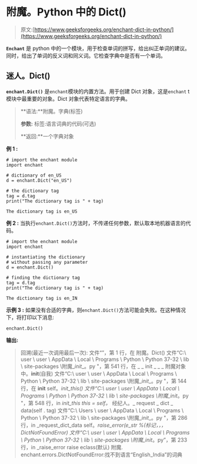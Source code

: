 # 附魔。Python 中的 Dict()

> 原文:[https://www.geeksforgeeks.org/enchant-dict-in-python/](https://www.geeksforgeeks.org/enchant-dict-in-python/)

**`Enchant`** 是 python 中的一个模块，用于检查单词的拼写，给出纠正单词的建议。同时，给出了单词的反义词和同义词。它检查字典中是否有一个单词。

## 迷人。Dict()

**`enchant.Dict()`** 是`enchant`模块的内置方法。用于创建 Dict 对象，这是`enchant` t 模块中最重要的对象。Dict 对象代表特定语言的字典。

> **语法:**附魔。字典(标签)
> 
> **参数:**
> 标签:语言词典的代码(可选)
> 
> **返回:**一个字典对象

**例 1 :**

```
# import the enchant module
import enchant

# dictionary of en_US
d = enchant.Dict("en_US")

# the dictionary tag
tag = d.tag
print("The dictionary tag is " + tag)
```

```
The dictionary tag is en_US

```

**例 2 :** 当执行`enchant.Dict()`方法时，不传递任何参数，默认取本地机器语言的代码。

```
# import the enchant module
import enchant

# instantiating the dictionary 
# without passing any parameter
d = enchant.Dict()

# finding the dictionary tag
tag = d.tag
print("The dictionary tag is " + tag)
```

```
The dictionary tag is en_IN

```

**示例 3 :** 如果没有合适的字典，则`enchant.Dict()`方法可能会失败。在这种情况下，将打印以下消息:

```
enchant.Dict()
```

**输出:**

> 回溯(最近一次调用最后一次):
> 文件“”，第 1 行，在
> 附魔。Dict()
> 文件“C:\ user \ user \ AppData \ Local \ Programs \ Python \ Python 37-32 \ lib \ site-packages \附魔\__init__。py "，第 541 行，在 _ _ init _ _
> _ 附魔对象中。__init__(自我)
> 文件“C:\ user \ user \ AppData \ Local \ Programs \ Python \ Python 37-32 \ lib \ site-packages \附魔\__init__。py "，第 144 行，在 __init__
> self。_init_this()
> 文件“C:\ user \ user \ AppData \ Local \ Programs \ Python \ Python 37-32 \ lib \ site-packages \附魔\__init__。py "，第 548 行，in _init_this
> this = self。_ 经纪人。_ request _ dict _ data(self . tag)
> 文件“C:\ Users \ user \ AppData \ Local \ Programs \ Python \ Python 37-32 \ lib \ site-packages \附魔\__init__。py "，第 286 行，in _request_dict_data
> self。_raise_error(e_str %(标记，，，DictNotFoundError)
> 文件“C:\ user \ user \ AppData \ Local \ Programs \ Python \ Python 37-32 \ lib \ site-packages \附魔\__init__。py”，第 233 行，in _raise_error
> raise eclass(默认)
> 附魔. enchant.errors.DictNotFoundError:找不到语言“English_India”的词典
